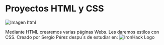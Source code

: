 # Proyectos HTML y CSS
![Imagen html](https://www.yunbitsoftware.com/blog/wp-content/uploads/2017/09/img_html_css_reference-1200x742.png)

Mediante HTML crearemos varias páginas Webs.
Les daremos estilos con CSS.
Creado por Sergio Pérez despu´s de estudiar en:
![IronHack Logo](https://s3-eu-west-1.amazonaws.com/ih-materials/uploads/upload_d5c5793015fec3be28a63c4fa3dd4d55.png)
